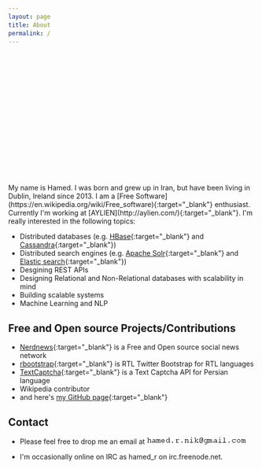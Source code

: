 ```yaml
---
layout: page
title: About
permalink: /
---
```


<!-- Wide card with share menu button -->
<style>
.demo-card-wide.mdl-card {
  width: 512px;
}
.demo-card-wide > .mdl-card__title {
  color: #fff;
  height: 250px;
  background: rgba(0, 0, 0, 0) url("/images/hamed_r_nik_background.jpg") repeat scroll center center / cover;
}
.demo-card-wide > .mdl-card__menu {
  color: #fff;
}
.home {
  display: table;
  margin-left: auto;
  margin-right: auto;
}
</style>

<div class="home">
  <div class="demo-card-wide mdl-card mdl-shadow--2dp">
    <div class="mdl-card__title">
    </div>
  </div>
</div>
<br />
My name is Hamed. I was born and grew up in Iran, but have been living in Dublin, Ireland since 2013. I am a [Free Software](https://en.wikipedia.org/wiki/Free_software){:target="_blank"} enthusiast. Currently I'm working at [AYLIEN](http://aylien.com/){:target="_blank"}. I'm really interested in the following topics:

* Distributed databases (e.g. [HBase](https://hbase.apache.org/){:target="_blank"} and [Cassandra](http://cassandra.apache.org/){:target="_blank"})
* Distributed search engines (e.g. [Apache Solr](https://lucene.apache.org/solr/){:target="_blank"} and [Elastic search](https://www.elastic.co/products/elasticsearch){:target="_blank"})
* Desgining REST APIs
* Designing Relational and Non-Relational databases with scalability in mind
* Building scalable systems
* Machine Learning and NLP

## Free and Open source Projects/Contributions
* [Nerdnews](https://github.com/jnaqsh/nerdnews){:target="_blank"} is a Free and Open source social news network
* [rbootstrap](https://github.com/jnaqsh/bootstrap){:target="_blank"} is RTL Twitter Bootstrap for RTL languages
* [TextCaptcha](https://github.com/jnaqsh/farsi_textcaptcha){:target="_blank"} is a Text Captcha API for Persian language
* Wikipedia contributor
* and here's [my GitHub page](https://github.com/iCEAGE){:target="_blank"}

## Contact
* Please feel free to drop me an email at ![alt text](/images/hamed.png "Hamed R. Nik")

* I'm occasionally online on IRC as hamed_r on irc.freenode.net.
